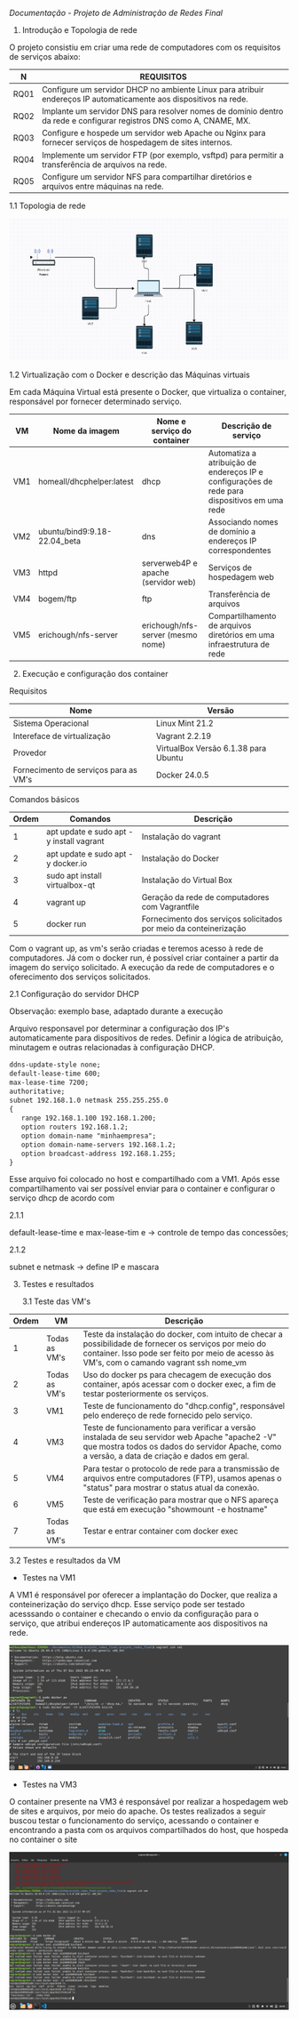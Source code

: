 *Documentação - Projeto de Administração de Redes Final*

1. Introdução e Topologia de rede

O projeto consistiu em criar uma rede de computadores com os requisitos de serviços abaixo:

| N | REQUISITOS |
| ------------- | ------------- |
|  RQ01  | Configure um servidor DHCP no ambiente Linux para atribuir endereços IP automaticamente aos dispositivos na rede. |
| RQ02  |Implante um servidor DNS para resolver nomes de domínio dentro da rede e configurar registros DNS como A, CNAME, MX.  |
| RQ03| Configure e hospede um servidor web Apache ou Nginx para fornecer serviços de hospedagem de sites internos.|
| RQ04| Implemente um servidor FTP (por exemplo, vsftpd) para permitir a transferência de arquivos na rede.|
| RQ05| Configure um servidor NFS para compartilhar diretórios e arquivos entre máquinas na rede.|


1.1 Topologia de rede


![Texto Alternativo](REDES.png)

1.2 Virtualização com o Docker e descrição das Máquinas virtuais

Em cada Máquina Virtual está presente o Docker, que virtualiza o container, responsável por fornecer determinado serviço.



| VM  | Nome da imagem |  Nome e serviço do container | Descrição de serviço|
| ------------- | ------------- |------------- |------------- |
| VM1  | homeall/dhcphelper:latest | dhcp | Automatiza a atribuição de endereços IP e configurações de rede para dispositivos em uma rede |
| VM2  | ubuntu/bind9:9.18-22.04_beta | dns |Associando nomes de domínio a endereços IP correspondentes |
| VM3 | httpd |serverweb4P e apache (servidor web)  |Serviços de hospedagem web |
| VM4 | bogem/ftp |ftp|Transferência de arquivos|
| VM5 |erichough/nfs-server|erichough/nfs-server (mesmo nome)|Compartilhamento de arquivos diretórios em uma infraestrutura de rede|


   
2. Execução e configuração dos container

Requisitos

| Nome  | Versão |
| ------------- | ------------- |
| Sistema Operacional  | Linux Mint 21.2 |
| Intereface de virtualização  | Vagrant 2.2.19  |
| Provedor  |  VirtualBox Versão 6.1.38 para Ubuntu |
| Fornecimento de serviços para as VM's  |  Docker 24.0.5 |

Comandos básicos

| Ordem | Comandos | Descrição|
| ------------- | ------------- | ------------- |
| 1    | apt update e sudo apt -y install vagrant     | Instalação do vagrant |
| 2   | apt update e sudo apt -y docker.io     | Instalação do Docker |
| 3    |  sudo apt install  virtualbox-qt   | Instalação do Virtual Box |
| 4    | vagrant up      | Geração da rede de computadores com Vagrantfile |
| 5    | docker run     | Fornecimento dos serviços solicitados por meio da conteinerização|

Com o vagrant up, as vm's serão criadas e teremos acesso à rede de computadores.
Já com o docker run, é possível criar container a partir da imagem do serviço solicitado.
A execução da rede de computadores e o oferecimento dos serviços solicitados.


2.1 Configuração do servidor DHCP

Observação: exemplo base, adaptado durante a execução

Arquivo responsavel por determinar a configuração dos IP's automaticamente para dispositivos de redes. Definir a lógica de atribuição, minutagem
e outras relacionadas à configuração DHCP.

```
ddns-update-style none;
default-lease-time 600;
max-lease-time 7200;
authoritative;
subnet 192.168.1.0 netmask 255.255.255.0
{
   range 192.168.1.100 192.168.1.200;
   option routers 192.168.1.2;
   option domain-name "minhaempresa";
   option domain-name-servers 192.168.1.2;
   option broadcast-address 192.168.1.255;
}
```

Esse arquivo foi colocado no host e compartilhado com a VM1. Após esse compartilhamento vai ser possível enviar para o container e configurar o serviço dhcp de acordo com
 
 2.1.1
 
 default-lease-time e max-lease-tim e -> controle de tempo das concessões;

 2.1.2

 subnet e netmask -> define IP e mascara


3. Testes e resultados

   3.1 Teste das VM's

| Ordem | VM | Descrição|
| ------------- | ------------- | ------------- |
| 1   | Todas as VM's  | Teste da instalação do docker, com intuito de checar a possibilidade de fornecer os serviços por meio do container. Isso pode ser feito por meio de acesso às VM's, com o camando vagrant ssh nome_vm|
| 2     | Todas as VM's | Uso do docker ps para checagem de execução dos container, após acessar com o docker exec, a fim de testar posteriormente os serviços.|
| 3     | VM1  | Teste de funcionamento do "dhcp.config", responsável pelo endereço de rede fornecido pelo serviço.|
| 4     | VM3  | Teste de funcionamento para verificar a versão instalada de seu servidor web Apache "apache2 -V" que mostra todos os dados do servidor Apache, como a versão, a data de criação e dados em geral.|
| 5     | VM4  | Para testar o protocolo de rede para a transmissão de arquivos entre computadores (FTP), usamos apenas o "status" para mostrar o status atual da conexão.|
| 6     | VM5  | Teste de verificação para mostrar que o NFS apareça que está em execução "showmount -e hostname"|
| 7     | Todas as VM's   | Testar e entrar container com docker exec|

   3.2 Testes e resultados da VM

- Testes na VM1

A VM1 é responsável por oferecer a implantação do Docker, que realiza a conteinerização do serviço dhcp. Esse serviço pode ser testado acesssando o container e checando o envio da configuração para o serviço, que atribui endereços IP automaticamente aos dispositivos na rede.

  ![Texto Alternativo](dhcp.png)

  
- Testes na VM3

O container presente na VM3 é responsável por realizar a hospedagem web de sites e arquivos, por meio do apache. Os testes realizados a seguir buscou testar o funcionamento do serviço, acessando o container e encontrando a pasta com os arquivos compartilhados do host, que hospeda no container o site

![Texto Alternativo](TESTES_APACHE.jpg)




